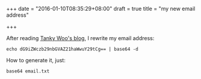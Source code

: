 +++
date = "2016-01-10T08:35:29+08:00"
draft = true
title = "my new email address"

+++



After reading [Tanky Woo's blog](http://www.wutianqi.com/?page_id=2), I rewrite my email address:

`echo dG9iZWczb29nbGVAZ21haWwuY29tCg== | base64 -d`

How to generate it, just:

`base64 email.txt`